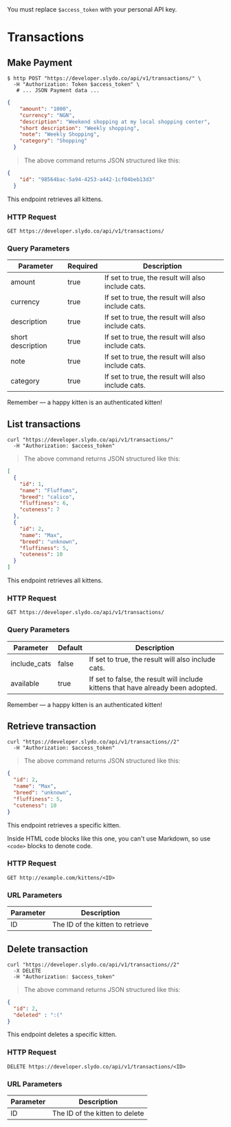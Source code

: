 <aside class="notice">
You must replace <code>$access_token</code> with your personal API key.
</aside>

# Transactions

## Make Payment

```shell
$ http POST "https://developer.slydo.co/api/v1/transactions/" \
  -H "Authorization: Token $access_token" \
   # ... JSON Payment data ...
```

```json
{
    "amount": "1000",
    "currency": "NGN",
    "description": "Weekend shopping at my local shopping center",
    "short description": "Weekly shopping",
    "note": "Weekly Shopping",
    "category": "Shopping"
  }
```

> The above command returns JSON structured like this:

```json
{
    "id": "98564bac-5a94-4253-a442-1cf04beb13d3"
  }
```

This endpoint retrieves all kittens.

### HTTP Request

`GET https://developer.slydo.co/api/v1/transactions/`

### Query Parameters

Parameter | Required | Description
--------- | ------- | -------------
amount | true | If set to true, the result will also include cats.
currency | true | If set to true, the result will also include cats.
description | true | If set to true, the result will also include cats.
short description | true | If set to true, the result will also include cats.
note | true | If set to true, the result will also include cats.
category | true | If set to true, the result will also include cats.





<aside class="success">
Remember — a happy kitten is an authenticated kitten!
</aside>

## List transactions

```shell
curl "https://developer.slydo.co/api/v1/transactions/"
  -H "Authorization: $access_token"
```

> The above command returns JSON structured like this:

```json
[
  {
    "id": 1,
    "name": "Fluffums",
    "breed": "calico",
    "fluffiness": 6,
    "cuteness": 7
  },
  {
    "id": 2,
    "name": "Max",
    "breed": "unknown",
    "fluffiness": 5,
    "cuteness": 10
  }
]
```

This endpoint retrieves all kittens.

### HTTP Request

`GET https://developer.slydo.co/api/v1/transactions/`

### Query Parameters

Parameter | Default | Description
--------- | ------- | -----------
include_cats | false | If set to true, the result will also include cats.
available | true | If set to false, the result will include kittens that have already been adopted.

<aside class="success">
Remember — a happy kitten is an authenticated kitten!
</aside>

## Retrieve transaction

```shell
curl "https://developer.slydo.co/api/v1/transactions//2"
  -H "Authorization: $access_token"
```

> The above command returns JSON structured like this:

```json
{
  "id": 2,
  "name": "Max",
  "breed": "unknown",
  "fluffiness": 5,
  "cuteness": 10
}
```

This endpoint retrieves a specific kitten.

<aside class="warning">Inside HTML code blocks like this one, you can't use Markdown, so use <code>&lt;code&gt;</code> blocks to denote code.</aside>

### HTTP Request

`GET http://example.com/kittens/<ID>`

### URL Parameters

Parameter | Description
--------- | -----------
ID | The ID of the kitten to retrieve

## Delete transaction

```shell
curl "https://developer.slydo.co/api/v1/transactions//2"
  -X DELETE
  -H "Authorization: $access_token"
```

> The above command returns JSON structured like this:

```json
{
  "id": 2,
  "deleted" : ":("
}
```

This endpoint deletes a specific kitten.

### HTTP Request

`DELETE https://developer.slydo.co/api/v1/transactions/<ID>`

### URL Parameters

Parameter | Description
--------- | -----------
ID | The ID of the kitten to delete
